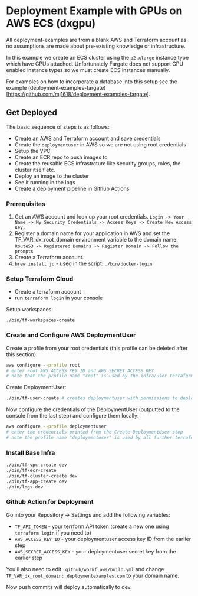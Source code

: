 # Deployment Example with GPUs on AWS ECS (dxgpu)

All deployment-examples are from a blank AWS and Terraform account as no assumptions are made about pre-existing knowledge or infrastructure.

In this example we create an ECS cluster using the `p2.xlarge` instance type which have GPUs attached.
Unfortunately Fargate does not support GPU enabled instance types so we must create ECS instances manually.

For examples on how to incorporate a database into this setup see the example (deployment-examples-fargate)[https://github.com/mj1618/deployment-examples-fargate].

## Get Deployed

The basic sequence of steps is as follows:
- Create an AWS and Terraform account and save credentials
- Create the `deploymentuser` in AWS so we are not using root credentials
- Setup the VPC
- Create an ECR repo to push images to
- Create the reusable ECS infrastrcture like security groups, roles, the cluster itself etc.
- Deploy an image to the cluster
- See it running in the logs
- Create a deployment pipeline in Github Actions

### Prerequisites

1. Get an AWS account and look up your root credentials. `Login -> Your Name -> My Security Credentials -> Access Keys -> Create New Access Key.`
2. Register a domain name for your application in AWS and set the TF_VAR_dx_root_domain environment variable to the domain name. `Route53 -> Registered Domains -> Register Domain -> Follow the prompts`
3. Create a Terraform account.
4. `brew install jq` - used in the script: `./bin/docker-login`

### Setup Terraform Cloud

- Create a terraform account
- run `terraform login` in your console

Setup workspaces:
```
./bin/tf-workspaces-create
```

### Create and Configure AWS DeploymentUser

Create a profile from your root credentials (this profile can be deleted after this section):
```sh
aws configure --profile root
# enter root AWS_ACCESS_KEY_ID and AWS_SECRET_ACCESS_KEY
# note that the profile name "root" is used by the infra/user terraform script
```

Create DeploymentUser:
```sh
./bin/tf-user-create # creates deploymentuser with permissions to deploy
```

Now configure the credentials of the DeploymentUser (outputted to the console from the last step) and configure them locally:
```sh
aws configure --profile deploymentuser
# enter the credentials printed from the Create DeploymentUser step
# note the profile name "deploymentuser" is used by all further terraform scripts
```

### Install Base Infra

```sh
./bin/tf-vpc-create dev
./bin/tf-ecr-create
./bin/tf-cluster-create dev
./bin/tf-app-create dev
./bin/logs dev
```

### Github Action for Deployment

Go into your Repository -> Settings and add the following variables:
- `TF_API_TOKEN` - your terrform API token (create a new one using `terraform login` if you need to)
- `AWS_ACCESS_KEY_ID` - your deploymentuser access key ID from the earlier step
- `AWS_SECRET_ACCESS_KEY` - your deploymentuser secret key from the earlier step

You'll also need to edit `.github/workflows/build.yml` and change `TF_VAR_dx_root_domain: deploymentexamples.com` to your domain name.

Now push commits will deploy automatically to dev.